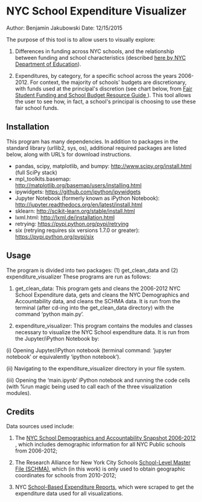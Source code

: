 # NYC School Expenditure Visualizer

Author: Benjamin Jakubowski
Date: 12/15/2015

The purpose of this tool is to allow users to visually explore:

1. Differences in funding across NYC schools, and the relationship between funding and school characteristics (described <a href='http://schools.nyc.gov/Offices/DBOR/SBER/costvary.htm'> here by NYC Department of Education</a>).

2. Expenditures, by category, for a specific school across the years 2006-2012. For context, the majority of schools' budgets are discretionary, with funds used at the principal's discretion (see chart below, from <a href='http://schools.nyc.gov/offices/d_chanc_oper/budget/dbor/allocationmemo/fy12_13/FY13_PDF/FSF_Guide.pdf'>Fair Student Funding and School Budget Resource Guide </a>).
This tool allows the user to see how, in fact, a school's principal is choosing to use these fair school funds.

## Installation

This program has many dependencies. In addition to packages in the standard library (urllib2, sys, os), additional required packages are listed below, along with URL’s for download instructions.
- pandas, scipy, matplotlib, and bumpy: http://www.scipy.org/install.html (full SciPy stack)
- mpl_toolkits.basemap: http://matplotlib.org/basemap/users/installing.html
- ipywidgets: https://github.com/ipython/ipywidgets
- Jupyter Notebook (formerly known as iPython Notebook): http://jupyter.readthedocs.org/en/latest/install.html
- sklearn: http://scikit-learn.org/stable/install.html
- lxml.html: http://lxml.de/installation.html
- retrying: https://pypi.python.org/pypi/retrying
- six (retrying requires six versions 1.7.0 or greater): https://pypi.python.org/pypi/six

## Usage

The program is divided into two packages: (1) get_clean_data and (2) expenditure_visualizer
These programs are run as follows:

1. get_clean_data:
This program gets and cleans the 2006-2012 NYC School Expenditure data, gets and cleans the NYC Demographics and Accountability data, and cleans the SCHMA data. It is run from the terminal (after cd-ing into the get_clean_data directory) with the command ‘python main.py’.

2. expenditure_visualizer:
This program contains the modules and classes necessary to visualize the NYC School expenditure data. It is run from the Jupyter/iPython Notebook by:

(i) Opening Jupyter/iPython notebook (terminal command: ‘jupyter notebook’ or equivalently ‘ipython notebook’).

(ii) Navigating to the expenditure_visualizer directory in your file system.

(iii) Opening the ‘main.ipynb’ iPython notebook and running the code cells (with %run magic being used to call each of the three visualization modules).

## Credits

Data sources used include:

1. The <a href='https://data.cityofnewyork.us/Education/School-Demographics-and-Accountability-Snapshot-20/ihfw-zy9j'> NYC School Demographics and Accountability Snapshot 2006-2012 </a>, which includes demographic information for all NYC Public schools from 2006-2012;

2. The Research Alliance for New York City Schools <a href='http://steinhardt.nyu.edu/research_alliance/research/schma'>School-Level Master File (SCHMA)</a>, which (in this work) is only used to obtain geographic coordinates for schools from 2010-2012;

3. NYC <a href='http://schools.nyc.gov/Offices/DBOR/SBER/default.htm'>School-Based Expenditure Reports</a>, which were scraped to get the expenditure data used for all visualizations.